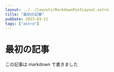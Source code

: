 ```yaml
---
layout: ../../layouts/MarkdownPostLayout.astro
title: "最初の記事"
pubDate: 2023-03-21
tags: ["astro"]
---
```


# 最初の記事

この記事は markdown で書きました
